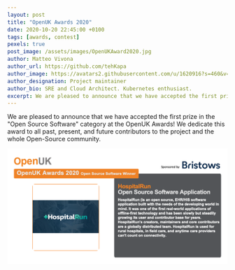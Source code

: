 ```yaml
---
layout: post
title: "OpenUK Awards 2020"
date: 2020-10-20 22:45:00 +0100
tags: [awards, contest]
pexels: true
post_image: /assets/images/OpenUKAward2020.jpg
author: Matteo Vivona
author_url: https://github.com/tehKapa
author_image: https://avatars2.githubusercontent.com/u/1620916?s=460&v=4
author_designation: Project maintainer
author_bio: SRE and Cloud Architect. Kubernetes enthusiast.
excerpt: We are pleased to announce that we have accepted the first prize at the OpenUK Awards!
---
```


We are pleased to announce that we have accepted the first prize in the "Open Source Software" category at the OpenUK Awards!
We dedicate this award to all past, present, and future contributors to the project and the whole Open-Source community.

<a href="https://openuk.uk/awards/"><img src="/assets/images/Open-Source-Software-Hospital-run-Award-Winner-with-BIO.png" alt="OpenUKAwards"/></a>

